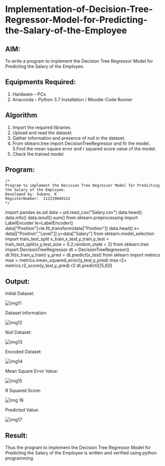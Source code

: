 # Implementation-of-Decision-Tree-Regressor-Model-for-Predicting-the-Salary-of-the-Employee

## AIM:
To write a program to implement the Decision Tree Regressor Model for Predicting the Salary of the Employee.

## Equipments Required:
1. Hardware – PCs
2. Anaconda – Python 3.7 Installation / Moodle-Code Runner

## Algorithm
1. Import the required libraries.
2. Upload and read the dataset.
3. Gather information and presence of null in the dataset.
4. From sklearn.tree import DecisionTreeRegressor and fir the model. 5.Find the mean square error and r squared score value of the model.
5. Check the trained model. 

## Program:
```
/*
Program to implement the Decision Tree Regressor Model for Predicting the Salary of the Employee.
Developed by: Subanu. K
RegisterNumber:  212219040152
*/
```
import pandas as pd
data = pd.read_csv("Salary.csv")
data.head()
data.info()
data.isnull().sum()
from sklearn.preprocessing import LabelEncoder
le=LabelEncoder()
data["Position"]=le.fit_transform(data["Position"])
data.head()
x= data[["Position","Level"]]
y=data["Salary"]
from sklearn.model_selection import train_test_split
x_train,x_test,y_train,y_test = train_test_split(x,y,test_size = 0.2,random_state = 2)
from sklearn.tree import DecisionTreeRegressor
dt = DecisionTreeRegressor()
dt.fit(x_train,y_train)
y_pred = dt.predict(x_test)
from sklearn import metrics
mse = metrics.mean_squared_error(y_test,y_pred)
mse
r2= metrics.r2_score(y_test,y_pred)
r2
dt.predict([[5,6]])

## Output:
Initial Dataset:

![img11](https://user-images.githubusercontent.com/87663343/173235475-406cbe7a-bd7e-4a6c-8b03-7e8095f770e6.png)

Dataset Information:

![img12](https://user-images.githubusercontent.com/87663343/173235508-3d255084-5355-4d70-860b-776c6fc51f82.png)

Null Dataset:

![img13](https://user-images.githubusercontent.com/87663343/173235539-1d4d7c6b-d354-4146-930e-bc2447df3344.png)

Encoded Dataset:

![img14](https://user-images.githubusercontent.com/87663343/173235567-0cf5f31b-7f1d-4f9d-ac58-87381cc8795d.png)

Mean Square Error Value:

![img15](https://user-images.githubusercontent.com/87663343/173235606-fe1d923d-1597-4cb6-927b-94796ae0e348.png)

R Squared Score:

![img 16](https://user-images.githubusercontent.com/87663343/173235635-919ea648-cc67-46cb-a2f5-b8713c12cae3.png)

Predicted Value:

![img17](https://user-images.githubusercontent.com/87663343/173235667-e630c246-85c3-4abd-9c27-72fa37936afa.png)







## Result:
Thus the program to implement the Decision Tree Regressor Model for Predicting the Salary of the Employee is written and verified using python programming.
